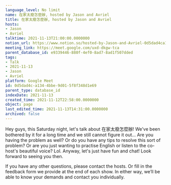 ```yaml
---
language_level: No limit
name: 在家太廢怎麼辦, hosted by Jason and Avriel
title: 在家太廢怎麼辦, hosted by Jason and Avriel
hosts:
- Jason
- Avriel
talktime: 2021-11-13T21:00:00.0000000
notion_url: https://www.notion.so/hosted-by-Jason-and-Avriel-0d5dad4ca1344bbe9d015f8f348d1e69
meeting_link: https://meet.google.com/uxd-dkgw-tca
parent_database_id: e9339446-880f-4ef0-8ad7-8ad1f507dded
tags:
- Talk
- 2021-11-13
- Jason
- Avriel
platform: Google Meet
id: 0d5dad4c-a134-4bbe-9d01-5f8f348d1e69
parent_type: database_id
indexDate: 2021-11-13
created_time: 2021-11-12T22:58:00.0000000
object: page
last_edited_time: 2021-11-13T14:31:00.0000000
archived: false
---
```





Hey guys, this Saturday night, let's talk about 在家太廢怎麼辦! We've been bothered by it for a long time and we still cannot figure it out... Are you having the problem as well? Or do you have any tips to resolve this sort of problem? Or are you just wanting to practise English or listen to the co-host's beautiful voice? Lol. Anyway, let's just have fun and chat! Look forward to seeing you then. 

If you have any other questions, please contact the hosts. Or fill in the feedback form we provide at the end of each show. In either way, we’ll be able to know your demands and contact you individually.







